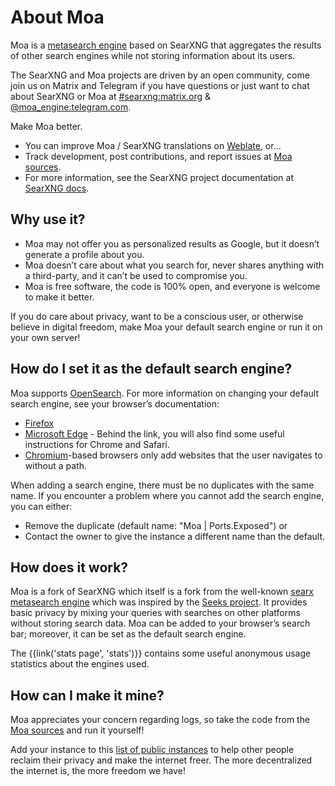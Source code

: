 
# About Moa

Moa is a [metasearch engine] based on SearXNG that aggregates the results
of other search engines while not storing information about its users.


The SearXNG and Moa projects are driven by an open community,
come join us on Matrix and Telegram if you have questions or just want to chat about SearXNG or Moa at [#searxng:matrix.org] & [@moa_engine:telegram.com](https://t.me/moa_engine).

Make Moa better.

- You can improve Moa / SearXNG translations on [Weblate], or...
- Track development, post contributions, and report issues at [Moa sources].
- For more information, see the SearXNG project documentation at [SearXNG docs].

## Why use it?

- Moa may not offer you as personalized results as Google, but it doesn’t generate a profile about you.
- Moa doesn’t care about what you search for, never shares anything with a third-party, and it can’t be used to compromise you.
- Moa is free software, the code is 100% open, and everyone is welcome to make it better.

If you do care about privacy, want to be a conscious user, or otherwise
believe in digital freedom, make Moa your default search engine
or run it on your own server!

## How do I set it as the default search engine?

Moa supports [OpenSearch]. For more information on changing your default
search engine, see your browser’s documentation:

- [Firefox]
- [Microsoft Edge] - Behind the link, you will also find some useful instructions for Chrome and Safari.
- [Chromium]-based browsers only add websites that the user navigates to without a path.

When adding a search engine, there must be no duplicates with the same name. If
you encounter a problem where you cannot add the search engine, you can either:

- Remove the duplicate (default name: "Moa | Ports.Exposed") or
- Contact the owner to give the instance a different name than the default.

## How does it work?

Moa is a fork of SearXNG which itself is a fork from the well-known [searx] [metasearch engine] which was
inspired by the [Seeks project]. It provides basic privacy by mixing your
queries with searches on other platforms without storing search data. Moa
can be added to your browser’s search bar; moreover, it can be set as
the default search engine.

The {{link('stats page', 'stats')}} contains some useful anonymous usage
statistics about the engines used.

## How can I make it mine?

Moa appreciates your concern regarding logs, so take the code from the
[Moa sources] and run it yourself!

Add your instance to this [list of public instances]({{get_setting('brand.public_instances')}}) to help other people
reclaim their privacy and make the internet freer. The more decentralized the
internet is, the more freedom we have!


[Moa sources]: {{get_setting('brand.git_url')}}
[#searxng:matrix.org]: https://matrix.to/#/#searxng:matrix.org
[SearXNG docs]: {{get_setting('brand.docs_url')}}
[searx]: https://github.com/searx/searx
[metasearch engine]: https://en.wikipedia.org/wiki/Metasearch_engine
[Weblate]: https://translate.codeberg.org/projects/searxng/
[Seeks project]: https://beniz.github.io/seeks/
[OpenSearch]: https://github.com/dewitt/opensearch/blob/master/opensearch-1-1-draft-6.md
[Firefox]: https://support.mozilla.org/en-US/kb/add-or-remove-search-engine-firefox
[Microsoft Edge]: https://support.microsoft.com/en-us/help/4028574/microsoft-edge-change-the-default-search-engine
[Chromium]: https://www.chromium.org/tab-to-search
